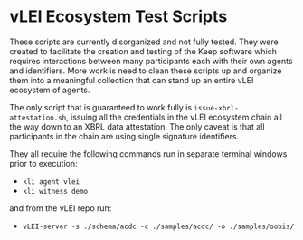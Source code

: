 # vLEI Ecosystem Test Scripts

These scripts are currently disorganized and not fully tested.  They were created to facilitate the creation and testing
of the Keep software which requires interactions between many participants each with their own agents and identifiers.  More
work is need to clean these scripts up and organize them into a meaningful collection that can stand up an entire vLEI
ecosystem of agents.

The only script that is guaranteed to work fully is `issue-xbrl-attestation.sh`, issuing all the credentials in the vLEI
ecosystem chain all the way down to an XBRL data attestation.  The only caveat is that all participants in the chain are
using single signature identifiers.

They all require the following commands run in separate terminal windows prior to execution:

* `kli agent vlei`
* `kli witness demo`

and from the vLEI repo run:

* `vLEI-server -s ./schema/acdc -c ./samples/acdc/ -o ./samples/oobis/`
